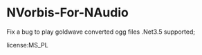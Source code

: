 # NVorbis-For-NAudio
Fix a bug to play goldwave converted ogg files
.Net3.5 supported;

license:MS_PL
